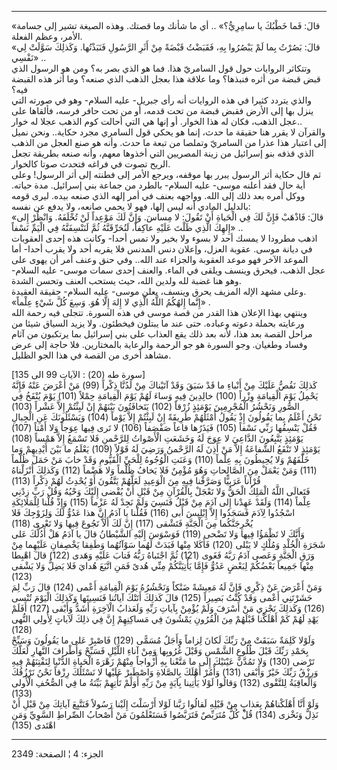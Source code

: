------------------------------------------------------------------------

«قالَ: فَما خَطْبُكَ يا سامِرِيُّ؟» .. أي ما شأنك وما قصتك. وهذه الصيغة تشير إلى
جسامة الأمر، وعظم الفعلة.  
«قالَ: بَصُرْتُ بِما لَمْ يَبْصُرُوا بِهِ، فَقَبَضْتُ قَبْضَةً مِنْ أَثَرِ الرَّسُولِ فَنَبَذْتُها. وَكَذلِكَ
سَوَّلَتْ لِي نَفْسِي» ..  
وتتكاثر الروايات حول قول السامريّ هذا. فما هو الذي بصر به؟ ومن هو الرسول
الذي قبض قبضة من أثره فنبذها؟ وما علاقة هذا بعجل الذهب الذي صنعه؟ وما
أثر هذه القبضة فيه؟  
والذي يتردد كثيرا في هذه الروايات أنه رأى جبريل- عليه السلام- وهو في
صورته التي ينزل بها إلى الأرض فقبض قبضة من تحت قدمه، أو من تحت حافر
فرسه، فألقاها على عجل الذهب، فكان له هذا الخوار. أو إنها هي التي أحالت
كوم الذهب عجلا له خوار..  
والقرآن لا يقرر هنا حقيقة ما حدث، إنما هو يحكي قول السامري مجرد حكاية..
ونحن نميل إلى اعتبار هذا عذرا من السامريّ وتملصا من تبعة ما حدث. وأنه هو
صنع العجل من الذهب الذي قذفه بنو إسرائيل من زينة المصريين التي أخذوها
معهم، وأنه صنعه بطريقة تجعل الريح تصوت في فراغه فتحدث صوتا كالخوار.  
ثم قال حكاية أثر الرسول يبرر بها موقفه، ويرجع الأمر إلى فطنته إلى أثر
الرسول! وعلى أية حال فقد أعلنه موسى- عليه السلام- بالطرد من جماعة بني
إسرائيل. مدة حياته. ووكل أمره بعد ذلك إلى الله. وواجهه بعنف في أمر إلهه
الذي صنعه بيده. ليرى قومه بالدليل المادي أنه ليس إلها، فهو لا يحمي
صانعه، ولا يدفع عن نفسه:  
«قالَ: فَاذْهَبْ فَإِنَّ لَكَ فِي الْحَياةِ أَنْ تَقُولَ: لا مِساسَ. وَإِنَّ لَكَ مَوْعِداً لَنْ تُخْلَفَهُ.
وَانْظُرْ إِلى إِلهِكَ الَّذِي ظَلْتَ عَلَيْهِ عاكِفاً، لَنُحَرِّقَنَّهُ ثُمَّ لَنَنْسِفَنَّهُ فِي الْيَمِّ نَسْفاً»
..  
اذهب مطرودا لا يمسك أحد لا بسوء ولا بخير ولا تمس أحدا- وكانت هذه إحدى
العقوبات في ديانة موسى. عقوبة العزل، وإعلان دنس المدنس فلا يقربه أحد ولا
يقرب أحدا- أما الموعد الآخر فهو موعد العقوبة والجزاء عند الله.. وفي حنق
وعنف أمر أن يهوى على عجل الذهب، فيحرق وينسف ويلقى في الماء. والعنف إحدى
سمات موسى- عليه السلام- وهو هنا غضبة لله ولدين الله، حيث يستحب العنف
وتحسن الشدة.  
وعلى مشهد الإله المزيف يحرق وينسف، يعلن موسى- عليه السلام- حقيقة
العقيدة.  
«إِنَّما إِلهُكُمُ اللَّهُ الَّذِي لا إِلهَ إِلَّا هُوَ. وَسِعَ كُلَّ شَيْءٍ عِلْماً» .  
وينتهي بهذا الإعلان هذا القدر من قصة موسى في هذه السورة. تتجلى فيه رحمة
الله ورعايته بحملة دعوته وعباده. حتى عند ما يبتلون فيخطئون. ولا يزيد
السياق شيئا من مراحل القصة بعد هذا، لأنه بعد ذلك يقع العذاب على بني
إسرائيل بما يرتكبون من آثام وفساد وطغيان. وجو السورة هو جو الرحمة
والرعاية بالمختارين. فلا حاجة إلى عرض مشاهد أخرى من القصة في هذا الجو
الظليل.  
  
\[سورة طه (20) : الآيات 99 الى 135\]  
كَذلِكَ نَقُصُّ عَلَيْكَ مِنْ أَنْباءِ ما قَدْ سَبَقَ وَقَدْ آتَيْناكَ مِنْ لَدُنَّا ذِكْراً (99) مَنْ أَعْرَضَ
عَنْهُ فَإِنَّهُ يَحْمِلُ يَوْمَ الْقِيامَةِ وِزْراً (100) خالِدِينَ فِيهِ وَساءَ لَهُمْ يَوْمَ الْقِيامَةِ
حِمْلاً (101) يَوْمَ يُنْفَخُ فِي الصُّورِ وَنَحْشُرُ الْمُجْرِمِينَ يَوْمَئِذٍ زُرْقاً (102) يَتَخافَتُونَ
بَيْنَهُمْ إِنْ لَبِثْتُمْ إِلاَّ عَشْراً (103)  
نَحْنُ أَعْلَمُ بِما يَقُولُونَ إِذْ يَقُولُ أَمْثَلُهُمْ طَرِيقَةً إِنْ لَبِثْتُمْ إِلاَّ يَوْماً (104)
وَيَسْئَلُونَكَ عَنِ الْجِبالِ فَقُلْ يَنْسِفُها رَبِّي نَسْفاً (105) فَيَذَرُها قاعاً صَفْصَفاً (106) لا
تَرى فِيها عِوَجاً وَلا أَمْتاً (107) يَوْمَئِذٍ يَتَّبِعُونَ الدَّاعِيَ لا عِوَجَ لَهُ وَخَشَعَتِ الْأَصْواتُ
لِلرَّحْمنِ فَلا تَسْمَعُ إِلاَّ هَمْساً (108)  
يَوْمَئِذٍ لا تَنْفَعُ الشَّفاعَةُ إِلاَّ مَنْ أَذِنَ لَهُ الرَّحْمنُ وَرَضِيَ لَهُ قَوْلاً (109) يَعْلَمُ ما
بَيْنَ أَيْدِيهِمْ وَما خَلْفَهُمْ وَلا يُحِيطُونَ بِهِ عِلْماً (110) وَعَنَتِ الْوُجُوهُ لِلْحَيِّ الْقَيُّومِ
وَقَدْ خابَ مَنْ حَمَلَ ظُلْماً (111) وَمَنْ يَعْمَلْ مِنَ الصَّالِحاتِ وَهُوَ مُؤْمِنٌ فَلا يَخافُ ظُلْماً
وَلا هَضْماً (112) وَكَذلِكَ أَنْزَلْناهُ قُرْآناً عَرَبِيًّا وَصَرَّفْنا فِيهِ مِنَ الْوَعِيدِ لَعَلَّهُمْ
يَتَّقُونَ أَوْ يُحْدِثُ لَهُمْ ذِكْراً (113)  
فَتَعالَى اللَّهُ الْمَلِكُ الْحَقُّ وَلا تَعْجَلْ بِالْقُرْآنِ مِنْ قَبْلِ أَنْ يُقْضى إِلَيْكَ وَحْيُهُ وَقُلْ رَبِّ
زِدْنِي عِلْماً (114) وَلَقَدْ عَهِدْنا إِلى آدَمَ مِنْ قَبْلُ فَنَسِيَ وَلَمْ نَجِدْ لَهُ عَزْماً (115) وَإِذْ
قُلْنا لِلْمَلائِكَةِ اسْجُدُوا لِآدَمَ فَسَجَدُوا إِلاَّ إِبْلِيسَ أَبى (116) فَقُلْنا يا آدَمُ إِنَّ هذا
عَدُوٌّ لَكَ وَلِزَوْجِكَ فَلا يُخْرِجَنَّكُما مِنَ الْجَنَّةِ فَتَشْقى (117) إِنَّ لَكَ أَلاَّ تَجُوعَ فِيها وَلا
تَعْرى (118)  
وَأَنَّكَ لا تَظْمَؤُا فِيها وَلا تَضْحى (119) فَوَسْوَسَ إِلَيْهِ الشَّيْطانُ قالَ يا آدَمُ هَلْ أَدُلُّكَ
عَلى شَجَرَةِ الْخُلْدِ وَمُلْكٍ لا يَبْلى (120) فَأَكَلا مِنْها فَبَدَتْ لَهُما سَوْآتُهُما وَطَفِقا
يَخْصِفانِ عَلَيْهِما مِنْ وَرَقِ الْجَنَّةِ وَعَصى آدَمُ رَبَّهُ فَغَوى (121) ثُمَّ اجْتَباهُ رَبُّهُ فَتابَ
عَلَيْهِ وَهَدى (122) قالَ اهْبِطا مِنْها جَمِيعاً بَعْضُكُمْ لِبَعْضٍ عَدُوٌّ فَإِمَّا يَأْتِيَنَّكُمْ مِنِّي هُدىً
فَمَنِ اتَّبَعَ هُدايَ فَلا يَضِلُّ وَلا يَشْقى (123)  
وَمَنْ أَعْرَضَ عَنْ ذِكْرِي فَإِنَّ لَهُ مَعِيشَةً ضَنْكاً وَنَحْشُرُهُ يَوْمَ الْقِيامَةِ أَعْمى (124) قالَ رَبِّ
لِمَ حَشَرْتَنِي أَعْمى وَقَدْ كُنْتُ بَصِيراً (125) قالَ كَذلِكَ أَتَتْكَ آياتُنا فَنَسِيتَها وَكَذلِكَ
الْيَوْمَ تُنْسى (126) وَكَذلِكَ نَجْزِي مَنْ أَسْرَفَ وَلَمْ يُؤْمِنْ بِآياتِ رَبِّهِ وَلَعَذابُ الْآخِرَةِ أَشَدُّ
وَأَبْقى (127) أَفَلَمْ يَهْدِ لَهُمْ كَمْ أَهْلَكْنا قَبْلَهُمْ مِنَ الْقُرُونِ يَمْشُونَ فِي مَساكِنِهِمْ إِنَّ
فِي ذلِكَ لَآياتٍ لِأُولِي النُّهى (128)  
وَلَوْلا كَلِمَةٌ سَبَقَتْ مِنْ رَبِّكَ لَكانَ لِزاماً وَأَجَلٌ مُسَمًّى (129) فَاصْبِرْ عَلى ما يَقُولُونَ
وَسَبِّحْ بِحَمْدِ رَبِّكَ قَبْلَ طُلُوعِ الشَّمْسِ وَقَبْلَ غُرُوبِها وَمِنْ آناءِ اللَّيْلِ فَسَبِّحْ وَأَطْرافَ
النَّهارِ لَعَلَّكَ تَرْضى (130) وَلا تَمُدَّنَّ عَيْنَيْكَ إِلى ما مَتَّعْنا بِهِ أَزْواجاً مِنْهُمْ زَهْرَةَ
الْحَياةِ الدُّنْيا لِنَفْتِنَهُمْ فِيهِ وَرِزْقُ رَبِّكَ خَيْرٌ وَأَبْقى (131) وَأْمُرْ أَهْلَكَ بِالصَّلاةِ
وَاصْطَبِرْ عَلَيْها لا نَسْئَلُكَ رِزْقاً نَحْنُ نَرْزُقُكَ وَالْعاقِبَةُ لِلتَّقْوى (132) وَقالُوا لَوْلا
يَأْتِينا بِآيَةٍ مِنْ رَبِّهِ أَوَلَمْ تَأْتِهِمْ بَيِّنَةُ ما فِي الصُّحُفِ الْأُولى (133)  
وَلَوْ أَنَّا أَهْلَكْناهُمْ بِعَذابٍ مِنْ قَبْلِهِ لَقالُوا رَبَّنا لَوْلا أَرْسَلْتَ إِلَيْنا رَسُولاً فَنَتَّبِعَ
آياتِكَ مِنْ قَبْلِ أَنْ نَذِلَّ وَنَخْزى (134) قُلْ كُلٌّ مُتَرَبِّصٌ فَتَرَبَّصُوا فَسَتَعْلَمُونَ مَنْ أَصْحابُ
الصِّراطِ السَّوِيِّ وَمَنِ اهْتَدى (135)

------------------------------------------------------------------------

الجزء: 4 ¦ الصفحة: 2349
